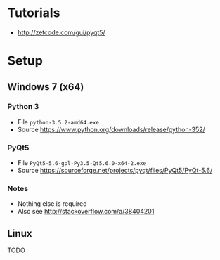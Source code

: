 # Tutorials

- http://zetcode.com/gui/pyqt5/

# Setup

## Windows 7 (x64)

### Python 3
- File `python-3.5.2-amd64.exe`
- Source https://www.python.org/downloads/release/python-352/

### PyQt5
- File `PyQt5-5.6-gpl-Py3.5-Qt5.6.0-x64-2.exe`
- Source https://sourceforge.net/projects/pyqt/files/PyQt5/PyQt-5.6/

### Notes
- Nothing else is required
- Also see http://stackoverflow.com/a/38404201

## Linux

TODO